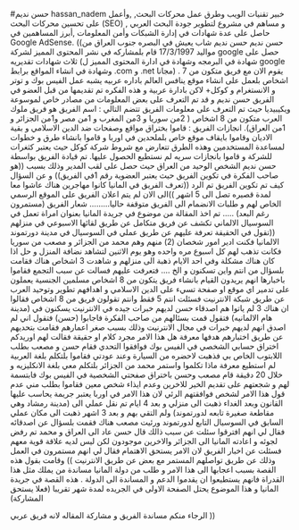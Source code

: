 #حسن نديم
hassan_nadem
خبير تقنيات الويب وطرق عمل محركات البحث, ,وأعمل على تحسين محركات البحث (SEO) و مساهم في مشروع لتطوير جودة البحث العربي , حاصل على عدة شهادات في إدارة الشبكات وأمن المعلومات ,أبرز المساهمين في Google AdSense.
((حسن نديم
حسن نديم شاب يعيش في البصره جنوب العراق من مواليد 17/3/1997 قام بلمشاركه في نشر المحتوى المميز لشركة google حصل على ثلاث شهادات تقديريه (شهادة في البرمجه وشهادة في ادارة المحتوى المميز ل google وشهادة في انشاء المواقع برابط .com و .net مجانا) . يقوم الان مع فريق متكون من 7 اشخاص بلعمل على انشاء موقع ينافس العالم باداره عربيه يشبه عمل الفيس بوك و توتر و الانستغرام و كوكل+ لاكن بادارة عربية و هذه الفكره تم تقديمها من قبل العضو في الفريق حسن نديم و قد تم التعرف على بعض المعلومات من مصادر خاص لموسوعة ويكيبيديا حيث تم التعرف على معلومات الفريق تتضم التالي : اسم الفريق هو فريق ملوك العرب متكون من 8 اشخاص ( 2من سوريا و 3من المغرب و 1من مصر و1من الجزائر و 1من العراق). انجازات الفريق : قاموا بختراق مواقع وصفحات ضد الدين الاسلامي و بقية الاديان وقاموا بايقاف موقع خاص بلملحدين في اوربا و قاموا بانشاء طرق و خطوات لمساعدة المستخدمين وهذه الطرق تتعارض مع شروط شركة كوكل حيث يعتبر كثغرات للشركة و قاموا بانجازات سريه لم نستطيع الحصول عليها. تم قيادة الفريق بواسطة حسن نديم الشخص الوحيد من العراق حيث حصل على لقب المدير وذلك بسبب ((هو صاحب الفكرة في تكوين الفريق حيث يعتبر العضوية رقم 1في الفريق)) و عن السؤال كيف تم تكوين الفريق تم الرد ((تعرف الفريق في المانيا كانوا مهاجرين هناك عاشوا معا لمدة قصيره تصل الى 5 اشهر ))الى الان لم يتم اعلان الفريق على الموقع الرسمي الخاص لهم و طلبات الانضمام الى الفريق متوقفة حاليا......... شعار الفريق (مستمرون رغم البعد) ..... تم اخذ المقالة من موضوع في جريدة المانيا بعنوان امراة تعمل في السوسيال الالماني تكشف عن فريق متكامل عن طريق لقائها الاسبوعي في منزلهم ((تقول في الحقيقة تعرفة عليهم عن طريق عملي في السوسيال في مدينة دورتموند الالمانيا فكنت ادير امور شخصان (2) منهم وهم محمد من الجزائر و مصعب من سوريا فكانت تذهب لهم كل اسبوع مره واحده وهو يوم الاثنين لتشاهد نضافة المنزل و حل اذا كان هناك مشكلة وفي احد الايام ذهبة الى منزلهم و شاهدت 3 اشخاص هناك فقامت بلسؤال من انتم واين تسكنون و الخ .... فتعرفت عليهم فسالت عن سبب التجمع فقاموا باخبارها انهم يريدون القيام بانشاء فريق يتكون من 8 اشخاص مسلمين الجنسية يعملون على تدمير اي موقع او صفحة تسيء على الدين الاسلامي و اهدافهم تطوير وتوحيد العرب عن طريق شبكة الانترنيت فسئلت انتم 5 فقط وانتم تقولون فريق من 8 اشخاص فقالوا ان هناك 3 لم ياتوا هم اصدقاء حسن لديهم خبرات جيده في الانترنيت يسكنون في (مدينة هام الالمانيه) فتقول قمت بسئالهم من صاحب الفكرة فاجابوا (حسن) فتقول اني لم اصدق انهم لديهم خبرات في مجال الانترنيت وذلك بسبب صغر اعمارهم فقامت بتحديهم عن طريق اختبارهم هدفها معرفة هل هذا الامر مجرد كلام او حقيقة فقالت لهم اوريدكم اختراق حسابي الشخصي في الفيس بوك فوافقوا التحدي فقام حسن و مصعب بطلب اللابتوب الخاص بي فذهبت لاحضره من السيارة وعند عودتي فقاموا بلتكلم بلغة العربية لم استطيع معرفة ماذا تكلموا واستمر محمد من الجزائر بلتكلم معي بلغة الانكليزيه و خلال 20 دقيقة قام مصعب وحسن باختراق صفحتي الشخصية في الفيس بوك فابتسمة لهم و شجعتهم على تقديم الخير للاخرين وعدم ايذاء شخص معين فقاموا بطلب مني عدم قول هذا الامر لشخص فوافقتهم الرئي لان هذا الامر في اوربا يعتبر جريمة يحاسب عليها القانون وبعد الغداء ذهبت الى منزلي و بعد 4 ايام تم نقل عملي الى (مدينة رمشاد وهي مقاطعة صغيرة تابعه لدورتموند) ولم التقي بهم و بعد 3 اشهر ذهبت الى مكان عملي السابق في السوسيال التابع لدورتموند ورئيت مصعب هناك فقمت بلسؤال عن اصدقائه فقال لي انهم افترقوا سئلت عن سبب ذالك قال حسن عاد الى العراق و محمد تم رفض لجوئه و اعادته المانيا الى الجزائر والاخرين موجودون لكن ليس لديه علاقة قوية معهم فسئلت عن اخبار الفريق لان الامر يستحق الاهتمام فقال لي انهم مستمرون في العمل وذلك عن طريق تواصلهم المستمر مع بعض عن طريق الانترنيت )) وقامت بقول هذه القصة بسبب اعجابها الى هذا الامر و طلب من دولة المانيا مساندة من يملك مثل هذا القدراة فانهم يستطيعوا ان يقدموا الدعم و المساندة الى الدولة . هذه القصة في جريدة المانيا و هذا الموضوع يحتل الصفحة الاولى في الجريده لمدة شهر تقريبا (فعلا يستحق المشاركة)

الرجاء منكم مساندة الفريق و مشاركة المقاله لانه فريق عربي ))
